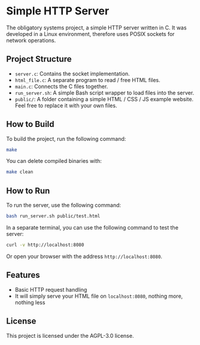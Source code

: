 # Simple HTTP Server

The obligatory systems project, a simple HTTP server written in C.
It was developed in a Linux environment, therefore uses POSIX sockets for network operations.

## Project Structure

- `server.c`: Contains the socket implementation.
- `html_file.c`: A separate program to read / free HTML files.
- `main.c`: Connects the C files together.
- `run_server.sh`: A simple Bash script wrapper to load files into the server.
- `public/`: A folder containing a simple HTML / CSS / JS example website. Feel free to replace it with your own files.

## How to Build

To build the project, run the following command:

```sh
make
```

You can delete compiled binaries with:

```sh
make clean
```

## How to Run

To run the server, use the following command:

```bash
bash run_server.sh public/test.html
```

In a separate terminal, you can use the following command to test the server:

```sh
curl -v http://localhost:8080
```

Or open your browser with the address `http://localhost:8080`.

## Features

- Basic HTTP request handling
- It will simply serve your HTML file on `localhost:8080`, nothing more, nothing less


## License

This project is licensed under the AGPL-3.0 license.
